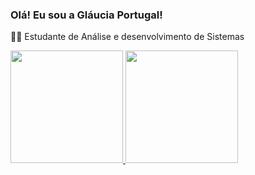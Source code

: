 ### Olá! Eu sou a Gláucia Portugal!

👩‍🎓 Estudante de Análise e desenvolvimento de Sistemas

<div>
  <a href="https://github.com/glauciaportugal">
  <img height="180em" src="https://github-readme-stats.vercel.app/api?username=glauciaportugal&show_icons=true&theme=dracula&include_all_commits=true&count_private=true"/>
  <img height="180em" src="https://github-readme-stats.vercel.app/api/top-langs/?username=glauciaportugal&layout=compact&langs_count=7&theme=dracula"/>
</div>

 
##
 

